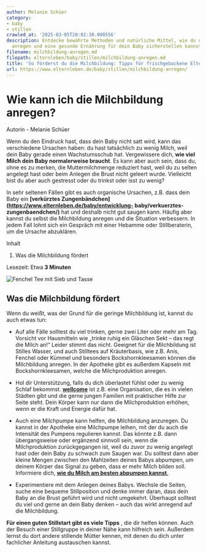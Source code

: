 ```yaml
---
author: Melanie Schüer
category:
- baby
- stillen
crawled_at: '2025-03-05T20:02:30.000556'
description: Entdecke bewährte Methoden und natürliche Mittel, wie du deine Milchproduktion
  anregen und eine gesunde Ernährung für dein Baby sicherstellen kannst.
filename: milchbildung-anregen.md
filepath: elternleben/baby/stillen/milchbildung-anregen.md
title: 'So förderst du die Milchbildung: Tipps für frischgebackene Eltern'
url: https://www.elternleben.de/baby/stillen/milchbildung-anregen/
---
```


#  Wie kann ich die Milchbildung anregen?

Autorin - Melanie Schüer

Wenn du den Eindruck hast, dass dein Baby nicht satt wird, kann das
verschiedene Ursachen haben: du hast tatsächlich zu wenig Milch, weil dein
Baby gerade einen Wachstumsschub hat. Vergewissere dich, **wie viel Milch dein
Baby normalerweise braucht**. Es kann aber auch sein, dass du, ohne es zu
merken, die Muttermilchmenge reduziert hast, weil du zu selten angelegt hast
oder beim Anlegen die Brust nicht geleert wurde. Vielleicht bist du aber auch
gestresst oder du trinkst oder isst zu wenig?  
  
In sehr seltenen Fällen gibt es auch organische Ursachen, z.B. dass dein Baby
ein **[verkürztes Zungenbändchen](https://www.elternleben.de/baby/entwicklung-
baby/verkuerztes-zungenbaendchen/)** hat und deshalb nicht gut saugen kann.
Häufig aber kannst du selbst die Milchbildung anregen und die Situation
verbessern. In jedem Fall lohnt sich ein Gespräch mit einer Hebamme oder
Stillberaterin, um die Ursache abzuklären.

Inhalt

1. Was die Milchbildung fördert

Lesezeit: Etwa **3 Minuten**

![Fenchel Tee mit Sieb und
Tasse](/fileadmin/_processed_/2/4/csm_Ha__ufige_Fragen_Q_A_Wie_kann_ich_Milchbildung_anregen_shutterstock_148764581_KLEIN_b8bb00ae34.jpg)

##  Was die Milchbildung fördert

Wenn du weißt, was der Grund für die geringe Milchbildung ist, kannst du auch
etwas tun:

  * Auf alle Fälle solltest du viel trinken, gerne zwei Liter oder mehr am Tag. Vorsicht vor Hausmitteln wie „trinke ruhig ein Gläschen Sekt – das regt die Milch an!“ Leider stimmt das nicht. Geeignet für die Milchbildung ist Stilles Wasser, und auch Stilltees auf Kräuterbasis, wie z.B. Anis, Fenchel oder Kümmel und besonders Bockshornkleesamen können die Milchbildung anregen. In der Apotheke gibt es außerdem Kapseln mit Bockshornkleesamen, welche die Milchproduktion anregen.  

  * Hol dir Unterstützung, falls du dich überlastet fühlst oder zu wenig Schlaf bekommst. [**wellcome**](https://www.wellcome-online.de/ "Opens external link in new window") ist z.B. eine Organisation, die es in vielen Städten gibt und die gerne jungen Familien mit praktischer Hilfe zur Seite steht. Dein Körper kann nur dann die Milchproduktion erhöhen, wenn er die Kraft und Energie dafür hat.  

  * Auch eine Milchpumpe kann helfen, die Milchbildung anzuregen. Du kannst in der Apotheke eine Milchpumpe leihen, mit der du auch die Intensität des Pumpens regulieren kannst. Das könnte z.B. dann übergangsweise oder ergänzend sinnvoll sein, wenn die Milchproduktion zurückgegangen ist, weil du zuvor zu wenig angelegt hast oder dein Baby zu schwach zum Saugen war. Du solltest dann aber kleine Mengen zwischen den Mahlzeiten deines Babys abpumpen, um deinem Körper das Signal zu geben, dass er mehr Milch bilden soll. Informiere dich, **[wie du Milch am besten abpumpen kannst](https://www.elternleben.de/baby/stillen/milch-abpumpen/)**[.](https://www.elternleben.de/?id=2190)  

  * Experimentiere mit dem Anlegen deines Babys. Wechsle die Seiten, suche eine bequeme Stillposition und denke immer daran, dass dein Baby an die Brust geführt wird und nicht umgekehrt. Überhaupt solltest du viel und gerne an dein Baby denken – auch das wirkt anregend auf die Milchbildung.

**Für einen guten Stillstart gibt es viele Tipps** , die dir helfen können.
Auch der Besuch einer Stillgruppe in deiner Nähe kann hilfreich sein. Außerdem
lernst du dort andere stillende Mütter kennen, mit denen du dich unter
fachlicher Anleitung austauschen kannst.


